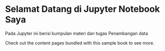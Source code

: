 # Selamat Datang di Jupyter Notebook Saya

Pada Jupyter ini berisi kumpulan materi dan tugas Penambangan data

Check out the content pages bundled with this sample book to see more.

```{tableofcontents}
```
